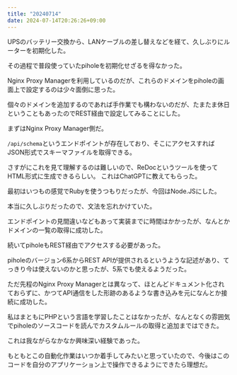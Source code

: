 ```yaml
---
title: "20240714"
date: 2024-07-14T20:26:26+09:00
---
```


UPSのバッテリー交換から、LANケーブルの差し替えなどを経て、久しぶりにルーターを初期化した。

<!--more-->

その過程で普段使っていたpiholeを初期化せざるを得なかった。

Nginx Proxy Managerを利用しているのだが、これらのドメインをpiholeの画面上で設定するのは少々面倒に思った。

個々のドメインを追加するのであれば手作業でも構わないのだが、たまたま休日ということもあったのでREST経由で設定してみることにした。

まずはNginx Proxy Manager側だ。

`/api/schema`というエンドポイントが存在しており、そこにアクセスすればJSON形式でスキーマファイルを取得できる。

さすがにこれを見て理解するのは難しいので、ReDocというツールを使ってHTML形式に生成できるらしい。
これはChatGPTに教えてもらった。

最初はいつもの感覚でRubyを使うつもりだったが、今回はNode.JSにした。

本当に久しぶりだったので、文法を忘れかけていた。

エンドポイントの見間違いなどもあって実装までに時間はかかったが、なんとかドメインの一覧の取得に成功した。

続いてpiholeもREST経由でアクセスする必要があった。

piholeのバージョン6系からREST APIが提供されるというような記述があり、てっきり今は使えないのかと思ったが、5系でも使えるようだった。

ただ先程のNginx Proxy Managerとは異なって、ほとんどドキュメント化されておらずに、かつてAPI通信をした形跡のあるような書き込みを元になんとか接続に成功した。

私はまともにPHPという言語を学習したことはなかったが、なんとなくの雰囲気でpiholeのソースコードを読んでカスタムルールの取得と追加まではできた。

これは我ながらなかなか興味深い経験であった。

もともとこの自動化作業はいつか着手してみたいと思っていたので、今後はこのコードを自分のアプリケーション上で操作できるようにできたら理想だ。
